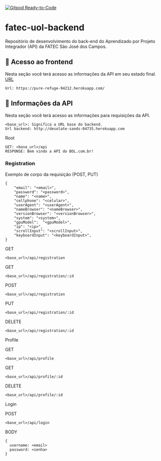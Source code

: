 [![Gitpod Ready-to-Code](https://img.shields.io/badge/Gitpod-Ready--to--Code-blue?logo=gitpod)](https://gitpod.io/#https://github.com/fabsvas/fatec-uol-backend)

# fatec-uol-backend
Repositório de desenvolvimento do back-end do Aprendizado por Projeto Integrador (API) da FATEC São José dos Campos.

## :pushpin: Acesso ao frontend
Nesta seção você terá acesso as informações da API em seu estado final.
[URL]('https://pure-refuge-94212.herokuapp.com/')
```
Url: https://pure-refuge-94212.herokuapp.com/
```

## :pushpin: Informações da API
Nesta seção você terá acesso as informações para requisições da API.

```
<base_url>: Significa a URL base do backend.
Url backend: http://desolate-sands-04735.herokuapp.com
```

Root
```
GET: <base_url>/api
RESPONSE: Bem vindo a API do BOL.com.br!
```

### Registration
Exemplo de corpo da requisição (POST, PUT)
```
{
    "email": "<email>",
    "password": "<password>",
    "name": "<name>",
    "cellphone": "<celular>",
    "userAgent": "<userAgent>",
    "nameBrowser": "<nameBrowser>",
    "versionBrowser": "<versionBrowser>",
    "system": "<system>",
    "gpuModel":  "<gpuModel>",
    "ip": "<ip>",
    "scrollInput": "<scrollInput>",
    "keyboardInput": "<keyboardInput>",
}
```

GET
```
<base_url>/api/registration
```

GET
```
<base_url>/api/registration/:id
```

POST
```
<base_url>/api/registration
```

PUT
```
<base_url>/api/registration/:id
```

DELETE
```
<base_url>/api/registration/:id
```

Profile

GET
```
<base_url>/api/profile
```

GET
```
<base_url>/api/profile/:id
```

DELETE
```
<base_url>/api/profile/:id
```

Login

POST
```
<base_url>/api/login
```

BODY
```
{
  username: <email>
  password: <senha>
}
```
